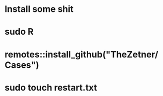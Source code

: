 # Install some shit

# sudo R
# remotes::install_github("TheZetner/Cases")
# sudo touch restart.txt

